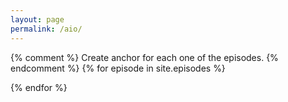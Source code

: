 ```yaml
---
layout: page 
permalink: /aio/
---
```

<script>
  window.onload = function() {
    var lesson_episodes = [
    {% for episode in site.episodes %}
    "{{ episode.url}}"{% unless forloop.last %},{% endunless %}
    {% endfor %}
    ];
    var xmlHttp = [];  /* Required since we are going to query every episode. */
    for (i=0; i < lesson_episodes.length; i++) {
      xmlHttp[i] = new XMLHttpRequest();
      xmlHttp[i].episode = lesson_episodes[i];  /* To enable use this later. */
      xmlHttp[i].onreadystatechange = function() {
      if (this.readyState == 4 && this.status == 200) {
        var article_here = document.getElementById(this.episode);
        var parser = new DOMParser();
        var htmlDoc = parser.parseFromString(this.responseText,"text/html");
        var htmlDocArticle = htmlDoc.getElementsByTagName("article")[0];
        article_here.innerHTML = htmlDocArticle.innerHTML;
        }
      }
      episode_url = "{{ page.root }}" + lesson_episodes[i];
      xmlHttp[i].open("GET", episode_url);
      xmlHttp[i].send(null);
    }
  }
</script>
{% comment %}
Create anchor for each one of the episodes.
{% endcomment %}
{% for episode in site.episodes %}
<article id="{{ episode.url }}"></article>
{% endfor %}

